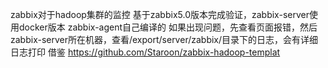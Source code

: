 zabbix对于hadoop集群的监控
基于zabbix5.0版本完成验证，zabbix-server使用docker版本
zabbix-agent自己编译的
如果出现问题，先查看页面报错，然后zabbix-server所在机器，查看/export/server/zabbix/目录下的日志，会有详细日志打印
借鉴 https://github.com/Staroon/zabbix-hadoop-templat